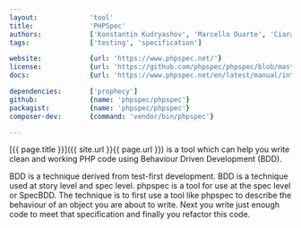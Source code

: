 ```yaml
---
layout:             'tool'
title:              'PHPSpec'
authors:            ['Konstantin Kudryashov', 'Marcello Duarte', 'Ciaran McNulty'] 
tags:               ['testing', 'specification']

website:            {url: 'https://www.phpspec.net/'} 
license:            {url: 'https://github.com/phpspec/phpspec/blob/master/LICENSE', label: 'MIT'} 
docs:               {url: 'https://www.phpspec.net/en/latest/manual/introduction.html'} 

dependencies:       ['prophecy']
github:             {name: 'phpspec/phpspec'} 
packagist:          {name: 'phpspec/phpspec'}
composer-dev:       {command: 'vendor/bin/phpspec'}

---
```


[{{ page.title }}]({{ site.url }}{{ page.url }}) is a tool which can help you write
clean and working PHP code using Behaviour Driven Development (BDD). 

<!--more--> 

BDD is a technique derived from test-first development. BDD is a technique used at story level and spec level.
phpspec is a tool for use at the spec level or SpecBDD.
The technique is to first use a tool like phpspec to describe the behaviour of an object you are about to write.
Next you write just enough code to meet that specification and finally you refactor this code.
